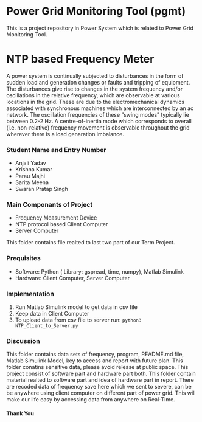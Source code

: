 # Power Grid Monitoring Tool (pgmt)
This is a project repository in Power System which is related to Power Grid Monitoring Tool.

# NTP based Frequency Meter

A power system is continually subjected to disturbances in the form of sudden load and generation changes or faults and tripping of equipment. The disturbances give rise to changes in the system frequency and/or oscillations in the relative frequency, which are observable at various locations in the grid. These are due to the electromechanical dynamics associated with synchronous machines which are interconnected by an ac network. The oscillation frequencies of these “swing modes” typically lie between 0.2-2 Hz. A centre-of-inertia mode which corresponds to overall (i.e. non-relative) frequency movement is observable throughout the grid wherever there is a load genaration imbalance.

### Student Name and Entry Number
* Anjali Yadav 
* Krishna Kumar 
* Parau Majhi 
* Sarita Meena 
* Swaran Pratap Singh 


### Main Componants of Project
* Frequency Measurement Device
* NTP protocol based Client Computer
* Server Computer

This folder contains file realted to last two part of our Term Project.

### Prequisites
* Software: Python ( Library: gspread, time, numpy), Matlab Simulink
* Hardware: Client Computer, Server Computer

### Implementation
1. Run Matlab Simulink model to get data in csv file
2. Keep data in Client Computer
3. To upload data from csv file to server run:
```python3 NTP_Client_to_Server.py```

### Discussion
This folder contains data sets of frequency, program, README.md file, Matlab Simulink Model, key to access and report with future plan. This folder conatins sensitive data, please avoid release at public space.
This project consist of software part and hardware part both. This folder contain material realted to software part and idea of hardware part in report. There are recoded data of frequency save here which we sent to severe, can be be anywhere using client computer on different part of power grid. This will make our life easy by accessing data from anywhere on Real-Time.



#### Thank You ####
